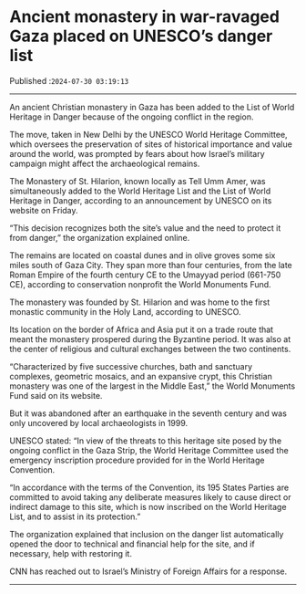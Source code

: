 # Ancient monastery in war-ravaged Gaza placed on UNESCO’s danger list

Published :`2024-07-30 03:19:13`

---

An ancient Christian monastery in Gaza has been added to the List of World Heritage in Danger because of the ongoing conflict in the region.

The move, taken in New Delhi by the UNESCO World Heritage Committee, which oversees the preservation of sites of historical importance and value around the world, was prompted by fears about how Israel’s military campaign might affect the archaeological remains.

The Monastery of St. Hilarion, known locally as Tell Umm Amer, was simultaneously added to the World Heritage List and the List of World Heritage in Danger, according to an announcement by UNESCO on its website on Friday.

“This decision recognizes both the site’s value and the need to protect it from danger,” the organization explained online.

The remains are located on coastal dunes and in olive groves some six miles south of Gaza City. They span more than four centuries, from the late Roman Empire of the fourth century CE to the Umayyad period (661-750 CE), according to conservation nonprofit the World Monuments Fund.

The monastery was founded by St. Hilarion and was home to the first monastic community in the Holy Land, according to UNESCO.

Its location on the border of Africa and Asia put it on a trade route that meant the monastery prospered during the Byzantine period. It was also at the center of religious and cultural exchanges between the two continents.

“Characterized by five successive churches, bath and sanctuary complexes, geometric mosaics, and an expansive crypt, this Christian monastery was one of the largest in the Middle East,” the World Monuments Fund said on its website.

But it was abandoned after an earthquake in the seventh century and was only uncovered by local archaeologists in 1999.

UNESCO stated: “In view of the threats to this heritage site posed by the ongoing conflict in the Gaza Strip, the World Heritage Committee used the emergency inscription procedure provided for in the World Heritage Convention.

“In accordance with the terms of the Convention, its 195 States Parties are committed to avoid taking any deliberate measures likely to cause direct or indirect damage to this site, which is now inscribed on the World Heritage List, and to assist in its protection.”

The organization explained that inclusion on the danger list automatically opened the door to technical and financial help for the site, and if necessary, help with restoring it.

CNN has reached out to Israel’s Ministry of Foreign Affairs for a response.

---

